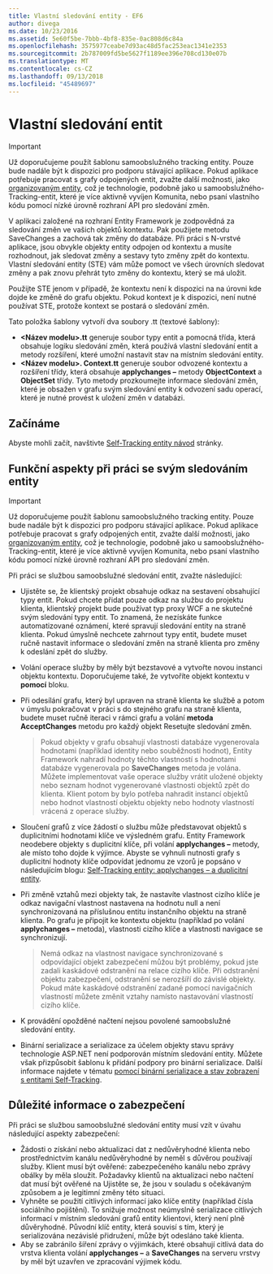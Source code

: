 ```yaml
---
title: Vlastní sledování entity - EF6
author: divega
ms.date: 10/23/2016
ms.assetid: 5e60f5be-7bbb-4bf8-835e-0ac808d6c84a
ms.openlocfilehash: 3575977ceabe7d93ac48d5fac253eac1341e2353
ms.sourcegitcommit: 2b787009fd5be5627f1189ee396e708cd130e07b
ms.translationtype: MT
ms.contentlocale: cs-CZ
ms.lasthandoff: 09/13/2018
ms.locfileid: "45489697"
---
```

# <a name="self-tracking-entities"></a>Vlastní sledování entit

> [!IMPORTANT]
> Už doporučujeme použít šablonu samoobslužného tracking entity. Pouze bude nadále být k dispozici pro podporu stávající aplikace. Pokud aplikace potřebuje pracovat s grafy odpojených entit, zvažte další možnosti, jako [organizovaným entity](http://trackableentities.github.io/), což je technologie, podobně jako u samoobslužného-Tracking-entit, které je více aktivně vyvíjen Komunita, nebo psaní vlastního kódu pomocí nízké úrovně rozhraní API pro sledování změn.

V aplikaci založené na rozhraní Entity Framework je zodpovědná za sledování změn ve vašich objektů kontextu. Pak použijete metodu SaveChanges a zachová tak změny do databáze. Při práci s N-vrstvé aplikace, jsou obvykle objekty entity odpojen od kontextu a musíte rozhodnout, jak sledovat změny a sestavy tyto změny zpět do kontextu. Vlastní sledování entity (STE) vám může pomoct ve všech úrovních sledovat změny a pak znovu přehrát tyto změny do kontextu, který se má uložit.  

Použijte STE jenom v případě, že kontextu není k dispozici na na úrovni kde dojde ke změně do grafu objektu. Pokud kontext je k dispozici, není nutné používat STE, protože kontext se postará o sledování změn.  

Tato položka šablony vytvoří dva soubory .tt (textové šablony):  

- **\<Název modelu\>.tt** generuje soubor typy entit a pomocná třída, která obsahuje logiku sledování změn, která používá vlastní sledování entit a metody rozšíření, které umožní nastavit stav na místním sledování entity.  
- **\<Název modelu\>. Context.tt** generuje soubor odvozené kontextu a rozšíření třídy, která obsahuje **applychanges –** metody **ObjectContext** a **ObjectSet** třídy. Tyto metody prozkoumejte informace sledování změn, které je obsažen v grafu svým sledování entity k odvození sadu operací, které je nutné provést k uložení změn v databázi.  

## <a name="get-started"></a>Začínáme  

Abyste mohli začít, navštivte [Self-Tracking entity návod](walkthrough.md) stránky.  

## <a name="functional-considerations-when-working-with-self-tracking-entities"></a>Funkční aspekty při práci se svým sledováním entity  
> [!IMPORTANT]
> Už doporučujeme použít šablonu samoobslužného tracking entity. Pouze bude nadále být k dispozici pro podporu stávající aplikace. Pokud aplikace potřebuje pracovat s grafy odpojených entit, zvažte další možnosti, jako [organizovaným entity](http://trackableentities.github.io/), což je technologie, podobně jako u samoobslužného-Tracking-entit, které je více aktivně vyvíjen Komunita, nebo psaní vlastního kódu pomocí nízké úrovně rozhraní API pro sledování změn.

Při práci se službou samoobslužné sledování entit, zvažte následující:  

- Ujistěte se, že klientský projekt obsahuje odkaz na sestavení obsahující typy entit. Pokud chcete přidat pouze odkaz na službu do projektu klienta, klientský projekt bude používat typ proxy WCF a ne skutečné svým sledování typy entit. To znamená, že nezískáte funkce automatizované oznámení, které spravují sledování entity na straně klienta. Pokud úmyslně nechcete zahrnout typy entit, budete muset ručně nastavit informace o sledování změn na straně klienta pro změny k odeslání zpět do služby.  
- Volání operace služby by měly být bezstavové a vytvořte novou instanci objektu kontextu. Doporučujeme také, že vytvoříte objekt kontextu v **pomocí** bloku.  
- Při odesílání grafu, který byl upraven na straně klienta ke službě a potom v úmyslu pokračovat v práci s do stejného grafu na straně klienta, budete muset ručně iteraci v rámci grafu a volání **metoda AcceptChanges** metodu pro každý objekt Resetujte sledování změn.  

    > Pokud objekty v grafu obsahují vlastnosti databáze vygenerovala hodnotami (například identity nebo souběžnosti hodnot), Entity Framework nahradí hodnoty těchto vlastností s hodnotami databáze vygenerovala po **SaveChanges** metoda je volána. Můžete implementovat vaše operace služby vrátit uložené objekty nebo seznam hodnot vygenerované vlastnosti objektů zpět do klienta. Klient potom by bylo potřeba nahradit instancí objektů nebo hodnot vlastností objektu objekty nebo hodnoty vlastností vrácená z operace služby.  
- Sloučení grafů z více žádostí o službu může představovat objektů s duplicitními hodnotami klíče ve výsledném grafu. Entity Framework neodebere objekty s duplicitní klíče, při volání **applychanges –** metody, ale místo toho dojde k výjimce. Abyste se vyhnuli nutnosti grafy s duplicitní hodnoty klíče odpovídat jednomu ze vzorů je popsáno v následujícím blogu: [Self-Tracking entity: applychanges – a duplicitní entity](http://go.microsoft.com/fwlink/?LinkID=205119&clcid=0x409).  
- Při změně vztahů mezi objekty tak, že nastavíte vlastnost cizího klíče je odkaz navigační vlastnost nastavena na hodnotu null a není synchronizovaná na příslušnou entitu instančního objektu na straně klienta. Po grafu je připojit ke kontextu objektu (například po volání **applychanges –** metoda), vlastnosti cizího klíče a vlastnosti navigace se synchronizují.  

    > Nemá odkaz na vlastnost navigace synchronizované s odpovídající objekt zabezpečení můžou být problémy, pokud jste zadali kaskádové odstranění na relace cizího klíče. Při odstranění objektu zabezpečení, odstranění se nerozšíří do závislé objekty. Pokud máte kaskádové odstranění zadané pomocí navigačních vlastností můžete změnit vztahy namísto nastavování vlastností cizího klíče.  
- K provádění opožděné načtení nejsou povolené samoobslužné sledování entity.  
- Binární serializace a serializace za účelem objekty stavu správy technologie ASP.NET není podporován místním sledování entity. Můžete však přizpůsobit šablonu k přidání podpory pro binární serializace. Další informace najdete v tématu [pomocí binární serializace a stav zobrazení s entitami Self-Tracking](http://go.microsoft.com/fwlink/?LinkId=199208).  

## <a name="security-considerations"></a>Důležité informace o zabezpečení  

Při práci se službou samoobslužné sledování entity musí vzít v úvahu následující aspekty zabezpečení:  

- Žádosti o získání nebo aktualizaci dat z nedůvěryhodné klienta nebo prostřednictvím kanálu nedůvěryhodné by neměl s důvěrou používají služby. Klient musí být ověřené: zabezpečeného kanálu nebo zprávy obálky by měla sloužit. Požadavky klientů na aktualizaci nebo načtení dat musí být ověřené na Ujistěte se, že jsou v souladu s očekávaným způsobem a je legitimní změny této situaci.  
- Vyhněte se použití citlivých informací jako klíče entity (například čísla sociálního pojištění). To snižuje možnost neúmyslně serializace citlivých informací v místním sledování grafů entity klientovi, který není plně důvěryhodné. Původní klíč entity, která souvisí s tím, který je serializována nezávislé přidružení, může být odesláno také klienta.  
- Aby se zabránilo šíření zprávy o výjimkách, které obsahují citlivá data do vrstva klienta volání **applychanges –** a **SaveChanges** na serveru vrstvy by měl být uzavřen ve zpracování výjimek kódu.  
